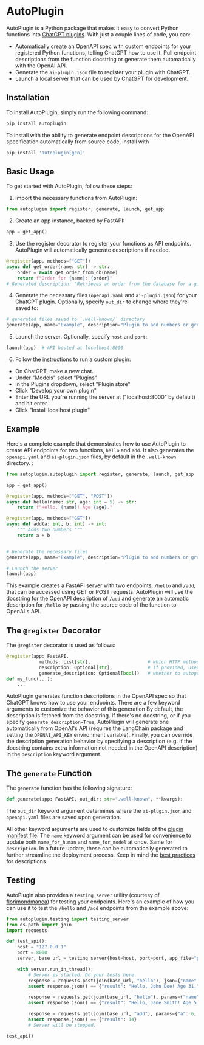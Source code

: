 # AutoPlugin

AutoPlugin is a Python package that makes it easy to convert Python functions into [ChatGPT plugins](https://openai.com/blog/chatgpt-plugins). With just a couple lines of code, you can:
- Automatically create an OpenAPI spec with custom endpoints for your registered Python functions, telling ChatGPT how to use it. Pull endpoint descriptions from the function docstring or generate them automatically with the OpenAI API.
- Generate the `ai-plugin.json` file to register your plugin with ChatGPT.
- Launch a local server that can be used by ChatGPT for development.

## Installation

To install AutoPlugin, simply run the following command:

```bash
pip install autoplugin
```

To install with the ability to generate endpoint descriptions for the OpenAPI specification automatically from source code, install with

```bash
pip install 'autoplugin[gen]'
```

## Basic Usage
To get started with AutoPlugin, follow these steps:

1. Import the necessary functions from AutoPlugin:
```python
from autoplugin import register, generate, launch, get_app
```

2. Create an app instance, backed by FastAPI:
```python
app = get_app()
```

3. Use the register decorator to register your functions as API endpoints.
AutoPlugin will automatically generate descriptions if needed.
```python
@register(app, methods=["GET"])
async def get_order(name: str) -> str:
    order = await get_order_from_db(name)
    return f"Order for {name}: {order}"
# Generated description: "Retrieves an order from the database for a given name."
```

4. Generate the necessary files (`openapi.yaml` and `ai-plugin.json`) for your ChatGPT plugin.
Optionally, specify `out_dir` to change where they're saved to:
```python
# generated files saved to `.well-known/` directory
generate(app, name="Example", description="Plugin to add numbers or greet users")
```

5. Launch the server. Optionally, specify `host` and `port`:
```python
launch(app)  # API hosted at localhost:8000
```

6. Follow the [instructions](https://platform.openai.com/docs/plugins/getting-started/running-a-plugin) to run a custom plugin:
- On ChatGPT, make a new chat.
- Under "Models" select "Plugins"
- In the Plugins dropdown, select "Plugin store"
- Click "Develop your own plugin"
- Enter the URL you're running the server at ("localhost:8000" by default) and hit enter.
- Click "Install localhost plugin" 


## Example

Here's a complete example that demonstrates how to use AutoPlugin to create API endpoints for two functions, `hello` and `add`.
It also generates the `openapi.yaml` and `ai-plugin.json` files, by default in the `.well-known` directory. :
```python
from autoplugin.autoplugin import register, generate, launch, get_app

app = get_app()

@register(app, methods=["GET", "POST"])
async def hello(name: str, age: int = 5) -> str:
    return f"Hello, {name}! Age {age}."

@register(app, methods=["GET"])
async def add(a: int, b: int) -> int:
    """ Adds two numbers """
    return a + b


# Generate the necessary files
generate(app, name="Example", description="Plugin to add numbers or greet users")

# Launch the server
launch(app)
```

This example creates a FastAPI server with two endpoints, `/hello` and `/add`, that can be accessed using GET or POST requests.
AutoPlugin will use the docstring for the OpenAPI description of `/add` and generate an automatic description for `/hello` by passing the source code of the function to OpenAI's API.

## The `@register` Decorator
The `@register` decorator is used as follows:
```python
@register(app: FastAPI,
            methods: List[str],                     # which HTTP methods to support
            description: Optional[str],             # if provided, used as is
            generate_description: Optional[bool])   # whether to autogenerate a description
def my_func(...):
    ...
```
AutoPlugin generates function descriptions in the OpenAPI spec so that ChatGPT knows how to use your endpoints. There are a few keyword arguments to customize the behavior of this generation
By default, the description is fetched from the docstring. If there's no docstring, or if you specify `generate_description=True`, AutoPlugin will generate one automatically from OpenAI's API (requires the LangChain package and setting the `OPENAI_API_KEY` environment variable).
Finally, you can override the description generation behavior by specifying a description (e.g. if the docstring contains extra information not needed in the OpenAPI description) in the `description` keyword argument.


## The `generate` Function
The `generate` function has the following signature:
```python
def generate(app: FastAPI, out_dir: str=".well-known", **kwargs):
```
The `out_dir` keyword argument determines where the `ai-plugin.json` and `openapi.yaml` files are saved upon generation.

All other keyword arguments are used to customize fields of the [plugin manifest file](https://platform.openai.com/docs/plugins/getting-started/plugin-manifest).
The `name` keyword argument can be used for convenience to update both `name_for_human` and `name_for_model` at once. Same for `description`. In a future update, these can be automatically generated to further streamline the deployment process. Keep in mind the [best practices](https://platform.openai.com/docs/plugins/getting-started/writing-descriptions) for descriptions.


## Testing
AutoPlugin also provides a `testing_server` utility (courtesy of [florimondmanca](https://github.com/encode/uvicorn/issues/742#issuecomment-674411676)) for testing your endpoints. Here's an example of how you can use it to test the `/hello` and `/add` endpoints from the example above:
```python
from autoplugin.testing import testing_server
from os.path import join
import requests

def test_api():
    host = "127.0.0.1"
    port = 8000
    server, base_url = testing_server(host=host, port=port, app_file="path/to/example.py", app_var="app")

    with server.run_in_thread():
        # Server is started. Do your tests here.
        response = requests.post(join(base_url, "hello"), json={"name": "John Doe", "age": 31})
        assert response.json() == {"result": "Hello, John Doe! Age 31."}

        response = requests.get(join(base_url, "hello"), params={"name": "Jane Smith"})
        assert response.json() == {"result": "Hello, Jane Smith! Age 5."}

        response = requests.get(join(base_url, "add"), params={"a": 6, "b": 8})
        assert response.json() == {"result": 14}
        # Server will be stopped.

test_api()
```

